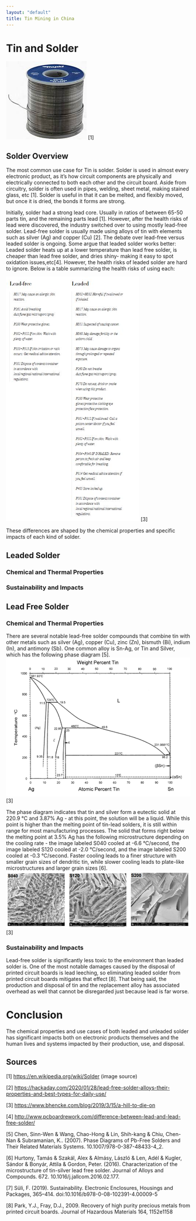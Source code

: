 ```yaml
---
layout: "default"
title: Tin Mining in China
---
```

# Tin and Solder
![Solder](images/solder.jpg) [1]
## Solder Overview
The most common use case for Tin is solder. Solder is used in almost every electronic product, as it’s how circuit components are physically and electrically connected to both each other and the circuit board. Aside from circuitry, solder is often used in pipes, welding, sheet metal, making stained glass, etc [1]. Solder is useful in that it can be melted, and flexibly moved, but once it is dried, the bonds it forms are strong.

Initially, solder had a strong lead core. Usually in ratios of between 65-50 parts tin, and the remaining parts lead [1]. However, after the health risks of lead were discovered, the industry switched over to using mostly lead-free solder. Lead-free solder is usually made using alloys of tin with elements such as silver (Ag) and copper (Cu) [2]. The debate over lead-free versus leaded solder is ongoing. Some argue that leaded solder works better: Leaded solder heats up at a lower temperature than lead free solder, is cheaper than lead free solder, and dries shiny- making it easy to spot oxidation issues,etc[4]. However, the health risks of leaded solder are hard to ignore. Below is a table summarizing the health risks of using each:

![Dangers of Solder](images/leadbad.JPG) [3]

These differences are shaped by the chemical properties and specific impacts of each kind of solder.

## Leaded Solder
### Chemical and Thermal Properties
### Sustainability and Impacts

## Lead Free Solder
### Chemical and Thermal Properties
There are several notable lead-free solder compounds that combine tin with other metals such as silver (Ag), copper (Cu), zinc (Zn), bismuth (Bi), indium (In), and antimony (Sb). One common alloy is Sn-Ag, or Tin and Silver, which has the following phase diagram [5]. 
![Tin-Silver phase diagram](images/unleaded-phase-diagram.PNG) [3]

The phase diagram indicates that tin and silver form a eutectic solid at 220.9 °C and 3.87% Ag - at this point, the solution will be a liquid. While this point is higher than the melting point of tin-lead solders, it is still within range for most manufacturing processes. The solid that forms right below the melting point at 3.5% Ag has the following microstructure depending on the cooling rate - the image labeled S040 cooled at -6.6 °C/second, the image labeled S120 cooled at -2.0 °C/second, and the image labeled S200 cooled at -0.3 °C/second. Faster cooling leads to a finer structure with smaller grain sizes of dendritic tin, while slower cooling leads to plate-like microstructures and larger grain sizes [6].
![Tin-Silver microstructure](images/unleaded-microstructure.PNG) [3]

### Sustainability and Impacts
Lead-free solder is significantly less toxic to the environment than leaded solder is. One of the most notable damages caused by the disposal of printed circuit boards is lead leeching, so eliminating leaded solder from printed circuit boards mitigates that effect [8]. That being said, the production and disposal of tin and the replacement alloy has associated overhead as well that cannot be disregarded just because lead is far worse.

# Conclusion
The chemical properties and use cases of both leaded and unleaded solder has significant impacts both on electronic products themselves and the human lives and systems impacted by their production, use, and disposal.

## Sources 
[1] https://en.wikipedia.org/wiki/Solder (image source)

[2] https://hackaday.com/2020/01/28/lead-free-solder-alloys-their-properties-and-best-types-for-daily-use/

[3] https://www.bhencke.com/blog/2019/3/15/a-hill-to-die-on

[4] http://www.pcboardrework.com/difference-between-lead-and-lead-free-solder/

[5]  Chen, Sinn-Wen & Wang, Chao-Hong & Lin, Shih-kang & Chiu, Chen-Nan & Subramanian, K.. (2007). Phase Diagrams of Pb-Free Solders and Their Related Materials Systems. 10.1007/978-0-387-48433-4_2. 

[6] Hurtony, Tamás & Szakál, Alex & Almásy, László & Len, Adél & Kugler, Sándor & Bonyár, Attila & Gordon, Peter. (2016). Characterization of the microstructure of tin-silver lead free solder. Journal of Alloys and Compounds. 672. 10.1016/j.jallcom.2016.02.177.

[7] Süli, F. (2019). Sustainability. Electronic Enclosures, Housings and Packages, 365–414. doi:10.1016/b978-0-08-102391-4.00009-5 
 
[8] Park, Y.J., Fray, D.J., 2009. Recovery of high purity precious metals from printed circuit boards. Journal of Hazardous Materials 164, 1152e1158
